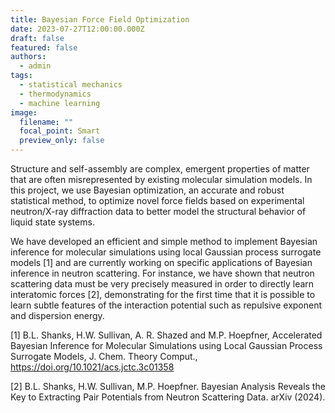 ```yaml
---
title: Bayesian Force Field Optimization
date: 2023-07-27T12:00:00.000Z
draft: false
featured: false
authors:
  - admin
tags:
  - statistical mechanics
  - thermodynamics
  - machine learning
image:
  filename: ""
  focal_point: Smart
  preview_only: false
---
```


Structure and self-assembly are complex, emergent properties of matter that are often misrepresented by existing molecular simulation models. In this project, we use Bayesian optimization, an accurate and robust statistical method, to optimize novel force fields based on experimental neutron/X-ray diffraction data to better model the structural behavior of liquid state systems.

We have developed an efficient and simple method to implement Bayesian inference for molecular simulations using local Gaussian process surrogate models [1] and are currently working on specific applications of Bayesian inference in neutron scattering. For instance, we have shown that neutron scattering data must be very precisely measured in order to directly learn interatomic forces [2], demonstrating for the first time that it is possible to learn subtle features of the interaction potential such as repulsive exponent and dispersion energy.

[1] B.L. Shanks, H.W. Sullivan, A. R. Shazed and M.P. Hoepfner, Accelerated Bayesian Inference for Molecular Simulations using Local Gaussian Process Surrogate Models, J. Chem. Theory Comput., https://doi.org/10.1021/acs.jctc.3c01358

[2] B.L. Shanks, H.W. Sullivan, M.P. Hoepfner. Bayesian Analysis Reveals the Key to Extracting Pair Potentials from Neutron Scattering Data. arXiv (2024).
